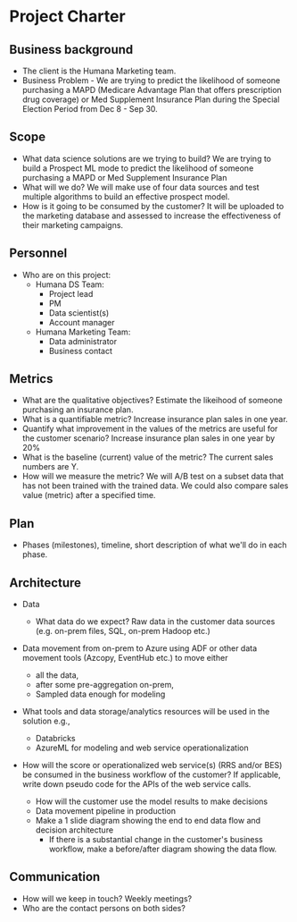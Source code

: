 # Project Charter

## Business background

* The client is the Humana Marketing team.
* Business Problem - We are trying to predict the likelihood of someone purchasing a MAPD (Medicare Advantage Plan that offers prescription drug coverage) or Med Supplement Insurance Plan during the Special Election Period from Dec 8 - Sep 30.

## Scope
* What data science solutions are we trying to build?
We are trying to build a Prospect ML mode to predict the likelihood of someone purchasing a MAPD or Med Supplement Insurance Plan 
* What will we do?
We will make use of four data sources and test multiple algorithms to build an effective prospect model.
* How is it going to be consumed by the customer? 
It will be uploaded to the marketing database and assessed to increase the effectiveness of their marketing campaigns.

## Personnel
* Who are on this project:
	* Humana DS Team:
		* Project lead
		* PM
		* Data scientist(s)
		* Account manager
	* Humana Marketing Team:
		* Data administrator
		* Business contact
	
## Metrics
* What are the qualitative objectives? Estimate the likeihood of someone purchasing an insurance plan.
* What is a quantifiable metric? Increase insurance plan sales in one year.
* Quantify what improvement in the values of the metrics are useful for the customer scenario? Increase insurance plan sales in one year by 20%
* What is the baseline (current) value of the metric? The current sales numbers are Y.
* How will we measure the metric? We will A/B test on a subset data that has not been trained with the trained data. We could also compare sales value (metric) after a specified time.

## Plan
* Phases (milestones), timeline, short description of what we'll do in each phase.

## Architecture
* Data
  * What data do we expect? Raw data in the customer data sources (e.g. on-prem files, SQL, on-prem Hadoop etc.)
* Data movement from on-prem to Azure using ADF or other data movement tools (Azcopy, EventHub etc.) to move either
  * all the data, 
  * after some pre-aggregation on-prem,
  * Sampled data enough for modeling 

* What tools and data storage/analytics resources will be used in the solution e.g.,
  * Databricks
  * AzureML for modeling and web service operationalization
* How will the score or operationalized web service(s) (RRS and/or BES) be consumed in the business workflow of the customer? If applicable, write down pseudo code for the APIs of the web service calls.
  * How will the customer use the model results to make decisions
  * Data movement pipeline in production
  * Make a 1 slide diagram showing the end to end data flow and decision architecture
    * If there is a substantial change in the customer's business workflow, make a before/after diagram showing the data flow.

## Communication
* How will we keep in touch? Weekly meetings?
* Who are the contact persons on both sides?
